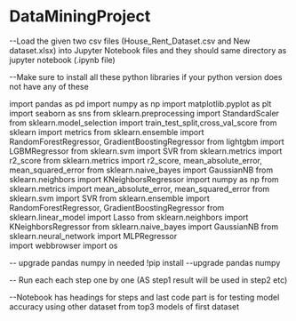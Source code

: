 # DataMiningProject


--Load the given two csv files (House_Rent_Dataset.csv and New dataset.xlsx) into Jupyter Notebook files and they should same directory as jupyter notebook (.ipynb file)

--Make sure to install all these python libraries if your python version does not have any of these

import pandas as pd
import numpy as np
import matplotlib.pyplot as plt
import seaborn as sns
from sklearn.preprocessing import StandardScaler
from sklearn.model_selection import train_test_split,cross_val_score
from sklearn import metrics
from sklearn.ensemble import RandomForestRegressor, GradientBoostingRegressor
from lightgbm import LGBMRegressor
from sklearn.svm import SVR
from sklearn.metrics import r2_score
from sklearn.metrics import r2_score, mean_absolute_error, mean_squared_error
from sklearn.naive_bayes import GaussianNB
from sklearn.neighbors import KNeighborsRegressor
import numpy as np
from sklearn.metrics import mean_absolute_error, mean_squared_error
from sklearn.svm import SVR
from sklearn.ensemble import RandomForestRegressor, GradientBoostingRegressor
from sklearn.linear_model import Lasso
from sklearn.neighbors import KNeighborsRegressor
from sklearn.naive_bayes import GaussianNB
from sklearn.neural_network import MLPRegressor  
import webbrowser
import os




-- upgrade pandas numpy in needed
!pip install --upgrade pandas numpy




-- Run each each step one by one (AS step1 result will be used in step2 etc)






--Notebook has headings for steps and last code part is for testing model accuracy using other dataset from top3 models of first dataset


